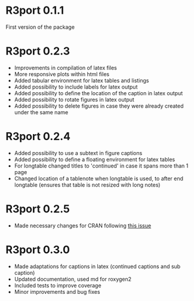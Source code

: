 # R3port 0.1.1

First version of the package

# R3port 0.2.3

- Improvements in compilation of latex files
- More responsive plots within html files
- Added tabular environment for latex tables and listings
- Added possibility to include labels for latex output
- Added possibility to define the location of the caption in latex output
- Added possibility to rotate figures in latex output
- Added possibility to delete figures in case they were already created under the same name

# R3port 0.2.4

- Added possibility to use a subtext in figure captions
- Added possibility to define a floating environment for latex tables
- For longtable changed titles to 'continued' in case it spans more than 1 page
- Changed location of a tablenote when longtable is used, to after end longtable (ensures that table is not resized with long notes)

# R3port 0.2.5

- Made necessary changes for CRAN following [this issue](https://github.com/r-lib/roxygen2/issues/1491)

# R3port 0.3.0

- Made adaptations for captions in latex (continued captions and sub caption) 
- Updated documentation, used md for roxygen2
- Included tests to improve coverage
- Minor improvements and bug fixes
